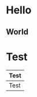 
# Hello

## World

<h1>Test</h1>

<table>
  <thead>
    <tr>
      <th>Test</th>
    </tr>
  </thead>
  <tbody>
    <tr>
      <td>Test</td>
    </tr>
  </tbody>
</table>
    